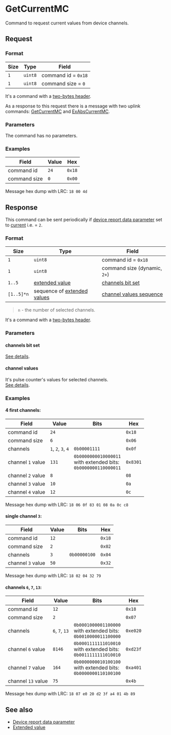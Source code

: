 # GetCurrentMC

Command to request current values from device channels.


## Request

### Format

| Size | Type    | Field               |
| ---- | ------- | ------------------- |
| `1`  | `uint8` | command id = `0x18` |
| `1`  | `uint8` | command size = `0`  |

It's a command with a [two-bytes header](../message.md#command-with-a-two-bytes-header).

As a response to this request there is a message with two uplink commands: [GetCurrentMC](./GetCurrentMC.md#response) and [ExAbsCurrentMC](./ExAbsCurrentMC.mc).

### Parameters

The command has no parameters.

### Examples

| Field        | Value | Hex    |
| ------------ | ----- | ------ |
| command id   | `24`  | `0x18` |
| command size | `0`   | `0x00` |

Message hex dump with LRC: `18 00 4d`


## Response

This command can be sent periodically if [device report data parameter](../parameter-types.md#reporting-data-type) set to
[current](../parameter-types.md#data-type) i.e. = `2`.

### Format

| Size       | Type                                                      | Field                                            |
| ---------- | --------------------------------------------------------- | ------------------------------------------------ |
| `1`        | `uint8`                                                   | command id = `0x18`                              |
| `1`        | `uint8`                                                   | command size (dynamic, `2+`)                     |
| `1..5`     | [extended value](../types.md#extended-value)              | [channels bit set](../types.md#channels-bit-set) |
| `[1..5]*n` | sequence of [extended values](../types.md#extended-value) | [channel values sequence](#channel-values)       |

> `n` - the number of selected channels.

It's a command with a [two-bytes header](../message.md#command-with-a-two-bytes-header).

### Parameters

#### **channels bit set**

[See details](../types.md#channels-bit-set).

#### **channel values**

It's pulse counter's values for selected channels.
<br>
[See details](../types.md#channel-values).

### Examples

#### 4 first channels:

| Field             | Value              | Bits                                                                    | Hex      |
| ----------------- | ------------------ | ----------------------------------------------------------------------- | -------- |
| command id        | `24`               |                                                                         | `0x18`   |
| command size      | `6`                |                                                                         | `0x06`   |
| channels          | `1`, `2`, `3`, `4` | `0b00001111`                                                            | `0x0f`   |
| channel `1` value | `131`              | `0b0000000010000011` <br> with extended bits: <br> `0b0000000110000011` | `0x8301` |
| channel `2` value | `8`                |                                                                         | `08`     |
| channel `3` value | `10`               |                                                                         | `0a`     |
| channel `4` value | `12`               |                                                                         | `0c`     |

Message hex dump with LRC: `18 06 0f 83 01 08 0a 0c c8`

#### single channel `3`:

| Field             | Value | Bits         | Hex    |
| ----------------- | ----- | ------------ | ------ |
| command id        | `12`  |              | `0x18` |
| command size      | `2`   |              | `0x02` |
| channels          | `3`   | `0b00000100` | `0x04` |
| channel `3` value | `50`  |              | `0x32` |

Message hex dump with LRC: `18 02 04 32 79`

#### channels `6`, `7`, `13`:

| Field              | Value          | Bits                                                                    | Hex      |
| ------------------ | -------------- | ----------------------------------------------------------------------- | -------- |
| command id         | `12`           |                                                                         | `0x18`   |
| command size       | `2`            |                                                                         | `0x07`   |
| channels           | `6`, `7`, `13` | `0b0001000001100000` <br> with extended bits: <br> `0b0010000011100000` | `0xe020` |
| channel `6` value  | `8146`         | `0b0001111111010010` <br> with extended bits: <br> `0b0011111111010010` | `0xd23f` |
| channel `7` value  | `164`          | `0b0000000010100100` <br> with extended bits: <br> `0b0000000110100100` | `0xa401` |
| channel `13` value | `75`           |                                                                         | `0x4b`   |

Message hex dump with LRC: `18 07 e0 20 d2 3f a4 01 4b 89`


## See also

* [Device report data parameter](../parameter-types.md#reporting-data-type)
* [Extended value](../types.md#extended-value)
